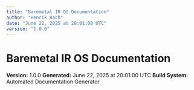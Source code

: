 ```yaml
---
title: "Baremetal IR OS Documentation"
author: "Henrik Bach"
date: "June 22, 2025 at 20:01:00 UTC"
version: "1.0.0"
---
```


# Baremetal IR OS Documentation

**Version:** 1.0.0
**Generated:** June 22, 2025 at 20:01:00 UTC
**Build System:** Automated Documentation Generator
